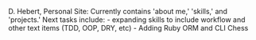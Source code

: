 D. Hebert, Personal Site:
Currently contains 'about me,' 'skills,' and 'projects.'
Next tasks include:
    - expanding skills to include workflow and other text items (TDD, OOP, DRY, etc)
    - Adding Ruby ORM and CLI Chess

